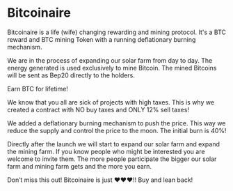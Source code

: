 # Bitcoinaire

Bitcoinaire is a life (wife) changing rewarding and mining protocol.
It's a BTC reward and BTC mining Token with a running deflationary burning mechanism.

We are in the process of expanding our solar farm from day to day.
The energy generated is used exclusively to mine Bitcoin.
The mined Bitcoins will be sent as Bep20 directly to the holders.

Earn BTC for lifetime!

We know that you all are sick of projects with high taxes.
This is why we created a contract with NO buy taxes and ONLY 12% sell taxes!

We added a deflationary burning mechanism to push the price.
This way we reduce the supply and control the price to the moon. 
The initial burn is 40%!

Directly after the launch we will start to expand our solar farm and expand the mining farm.
If you know people who might be interested you are welcome to invite them. 
The more people participate the bigger our solar farm and mining farm gets and the more you earn.

Don’t miss this out! 
Bitcoinaire is just ♥♥♥!!
Buy and lean back!
 
